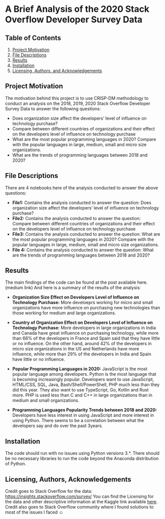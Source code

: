 

# A Brief Analysis of the 2020 Stack Overflow Developer Survey Data

## Table of Contents
1.	[Project Motivation](#project-motivation)
2.	[File Descriptions](#file-descriptions)
3.	[Results](#results)
4.	[Installation](#installation)
5.	[Licensing, Authors, and Acknowledgements](#licensing-authors-and-acknowledgements)

## Project Motivation 
The motivation behind this project is to use CRISP-DM methodology to conduct an analysis on the 2018, 2019, 2020 Stack Overflow Developer Survey Data to answer the following questions:
- Does organization size affect the developers’ level of influence on technology purchase? 
- Compare between different countries of organizations and their effect on the developers level of influence on technology purchase
- What are the most popular programming languages in 2020? Compare with the popular languages in large, medium, small and micro size organizations.
- What are the trends of programming languages between 2018 and 2020?

## File Descriptions
There are  4 notebooks here of the analysis conducted to answer the above questions:

 - **File1:** Contains the analysis conducted to answer the question: Does organization size affect the developers’ level of influence on technology purchase? 
 - **File2:** Contains the analysis conducted to answer the question: Compare between different countries of organizations and their effect on the developers level of influence on technology purchase
- **File3:** Contains the analysis conducted to answer the question: What are the most popular programming languages in 2020? Compare with the popular languages in large, medium, small and micro size organizations.
- **File 4:** Contains the analysis conducted to answer the question: What are the trends of programming languages between 2018 and 2020?

## Results
The main findings of the code can be found at the post available here. (medium link)
And here is a summary of the results of the analysis:


- **Organization Size Effect on Developers Level of Influence on Technology Purchase:** More develoeprs working for micro and small organizations have more influence on purchasing new technologies than those working for medium and large organizations.

- **Country of Organization Effect on Developers Level of Influence on Technology Purchase:** More developers in large organizations in India and Canada have great influence on purchasing technology, while more than 66% of the developers in France and Spain said that they have little or no influence. On the other hand, around 42% of the developers in micro size organizations in the US and Netherlands have more influence, while more than 29% of the developers in India and Spain have little or no influence.

- **Popular Programming Languages in 2020:** JavaScript is the most popular language among developers. Python is the most language that is becoming increasingly popular. Developers want to use JavaScript, HTML/CSS, SQL, Java, Bash/Shell/PowerShell, PHP much less than they did this year. They also want to use TypeScript, Go, Kotlin and Rust more. PHP is used less than C and C++ in large organizations than in medium and small organizations.

- **Programming Languages Popularity Trends between 2018 and 2020:** Developers have less interest in using JavaScript and more interest in using Python. There seems to be a correlation between what the developers say and do over the past 3years.

## Installation
The code should run with no issues using Python versions 3.*. There should be no necessary libraries to run the code beyond the Anaconda distribution of Python.

## Licensing, Authors, Acknowledgements
Credit goes to Stack Overflow for the data: https://insights.stackoverflow.com/survey/ 
You can find the Licensing for the data and other descriptive information at the Kaggle link available [here](https://www.kaggle.com/aitzaz/stack-overflow-developer-survey-2020). Credit also goes to Stack Overflow community where I found solutions to most of the issues I faced ☺

